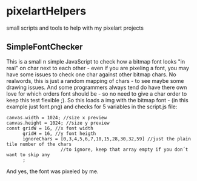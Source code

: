 # pixelartHelpers
small scripts and tools to help with my pixelart projects

## SimpleFontChecker
This is a small n simple JavaScript to check how a bitmap font looks "in real" on char next to each other - even if you are pixeling a font, you may have some issues to check one char against other bitmap chars.
No realwords, this is just a random mapping of chars - to see maybe some drawing issues. And some programmers always tend do have there own love for which orders font should be - so no need to give a char order to keep this test flexible ;).
So this loads a img with the bitmap font - (in this example just font.png) and checks for 5 
variables in the script.js file:
```
canvas.width = 1024; //size x preview
canvas.height = 1024; //size y preview
const gridW = 16, //x font width
      gridH = 16, //y font heigth
      ignoreChars = [0,3,4,5,6,7,10,15,28,30,32,59] //just the plain tile number of the chars 
                    //to ignore, keep that array empty if you don´t want to skip any
      ;
```

And yes, the font was pixeled by me. 
